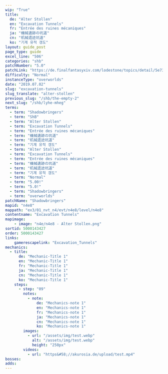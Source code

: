 ```yaml
---
wip: "True"
title:
  de: "Alter Stollen"
  en: "Excavation Tunnels"
  fr: "Entrée des ruines mécaniques"
  ja: "機械遺跡の坑道"
  cn: "机械遗迹坑道"
  ko: "기계 유적 갱도"
layout: guide_post
page_type: guide
excel_line: "506"
categories: "shb"
patchNumber: "5.0"
patchLink: "https://de.finalfantasyxiv.com/lodestone/topics/detail/5e73c51856d5f1a693b878db0301e239d767c3e9"
difficulty: "Normal"
instanceType: "overworlds"
date: "2019.07.02"
slug: "excavation-tunnels"
slug_translate: "alter-stollen"
previous_slug: "/shb/the-empty-2"
next_slug: "/shb/lyhe-mheg"
terms:
  - term: "Shadowbringers"
  - term: "ShB"
  - term: "Alter Stollen"
  - term: "Excavation Tunnels"
  - term: "Entrée des ruines mécaniques"
  - term: "機械遺跡の坑道"
  - term: "机械遗迹坑道"
  - term: "기계 유적 갱도"
  - term: "Alter Stollen"
  - term: "Excavation Tunnels"
  - term: "Entrée des ruines mécaniques"
  - term: "機械遺跡の坑道"
  - term: "机械遗迹坑道"
  - term: "기계 유적 갱도"
  - term: "Normal"
  - term: "5.00!"
  - term: "5.0!"
  - term: "Shadowbringers"
  - term: "overworlds"
patchName: "Shadowbringers"
mapid: "n4e8"
mappath: "ex3/01_nvt_n4/evt/n4e8/level/n4e8"
contentname: "Excavation Tunnels"
mapimage:
    - image: "n4e/n4e8 - Alter Stollen.png"
sortid: 5000143427
order: 5000143427
links:
    gamerescapelink: "Excavation_Tunnels"
mechanics:
  - title:
      de: "Mechanic-Title 1"
      en: "Mechanic-Title 1"
      fr: "Mechanic-Title 1"
      ja: "Mechanic-Title 1"
      cn: "Mechanic-Title 1"
      ko: "Mechanic-Title 1"
    steps:
      - step: "09"
        notes:
          - note:
              de: "Mechanics-note 1"
              en: "Mechanics-note 1"
              fr: "Mechanics-note 1"
              ja: "Mechanics-note 1"
              cn: "Mechanics-note 1"
              ko: "Mechanics-note 1"
        images:
          - url: "/assets/img/test.webp"
            alt: "/assets/img/test.webp"
            height: "250px"
        videos:
          - url: "https&#58;//akurosia.de/upload/test.mp4"
bosses:
adds:
---
```


